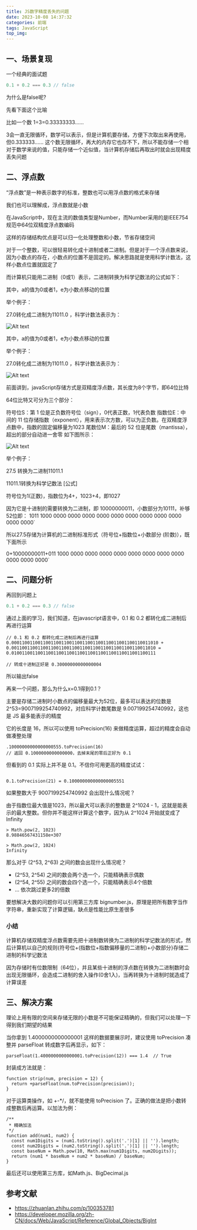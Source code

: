 ```yaml
---
title: JS数字精度丢失的问题
date: 2023-10-08 14:37:32
categories: 前端
tags: JavaScript
top_img:
---
```

## 一、场景复现
一个经典的面试题
```js
0.1 + 0.2 === 0.3 // false
```

为什么是false呢?

先看下面这个比喻

比如一个数 1÷3=0.33333333......

3会一直无限循环，数学可以表示，但是计算机要存储，方便下次取出来再使用，但0.333333...... 这个数无限循环，再大的内存它也存不下，所以不能存储一个相对于数学来说的值，只能存储一个近似值，当计算机存储后再取出时就会出现精度丢失问题

## 二、浮点数

“浮点数”是一种表示数字的标准，整数也可以用浮点数的格式来存储

我们也可以理解成，浮点数就是小数

在JavaScript中，现在主流的数值类型是Number，而Number采用的是IEEE754规范中64位双精度浮点数编码

这样的存储结构优点是可以归一化处理整数和小数，节省存储空间

对于一个整数，可以很轻易转化成十进制或者二进制。但是对于一个浮点数来说，因为小数点的存在，小数点的位置不是固定的。解决思路就是使用科学计数法，这样小数点位置就固定了

而计算机只能用二进制（0或1）表示，二进制转换为科学记数法的公式如下：


其中，a的值为0或者1，e为小数点移动的位置

举个例子：

27.0转化成二进制为11011.0 ，科学计数法表示为：

![Alt text](https://camo.githubusercontent.com/12f207d2ee94ded7dfaaf7e7ca89966aae123735bbe544e411f7df3e63b0b1f8/68747470733a2f2f7374617469632e7675652d6a732e636f6d2f31623462313632302d383666342d313165622d616239302d6439616538313462323430642e706e67)

其中，a的值为0或者1，e为小数点移动的位置

举个例子：

27.0转化成二进制为11011.0 ，科学计数法表示为：

![Alt text](https://camo.githubusercontent.com/c8ece8a9c352fe775bd4152606a148caf8b4de664e4fbc0d3d046bf492db8647/68747470733a2f2f7374617469632e7675652d6a732e636f6d2f33373030373039302d383666342d313165622d616239302d6439616538313462323430642e706e67)

前面讲到，javaScript存储方式是双精度浮点数，其长度为8个字节，即64位比特

64位比特又可分为三个部分：

符号位S：第 1 位是正负数符号位（sign），0代表正数，1代表负数
指数位E：中间的 11 位存储指数（exponent），用来表示次方数，可以为正负数。在双精度浮点数中，指数的固定偏移量为1023
尾数位M：最后的 52 位是尾数（mantissa），超出的部分自动进一舍零
如下图所示：

![Alt text](https://camo.githubusercontent.com/f19ec5ac0b29d0362429db14f835d79fef3fb569bd0e9cae6e57229aa8e3ba5c/68747470733a2f2f7374617469632e7675652d6a732e636f6d2f34333064303130302d383666342d313165622d383566362d3666616337376330633962332e706e67)

举个例子：

27.5 转换为二进制11011.1

11011.1转换为科学记数法 [公式]

符号位为1(正数)，指数位为4+，1023+4，即1027

因为它是十进制的需要转换为二进制，即 10000000011，小数部分为10111，补够52位即： 1011 1000 0000 0000 0000 0000 0000 0000 0000 0000 0000 0000 0000`

所以27.5存储为计算机的二进制标准形式（符号位+指数位+小数部分 (阶数)），既下面所示

0+10000000011+011 1000 0000 0000 0000 0000 0000 0000 0000 0000 0000 0000 0000`

## 二、问题分析
再回到问题上
```js
0.1 + 0.2 === 0.3 // false
```

通过上面的学习，我们知道，在javascript语言中，0.1 和 0.2 都转化成二进制后再进行运算

```
// 0.1 和 0.2 都转化成二进制后再进行运算
0.00011001100110011001100110011001100110011001100110011010 +
0.0011001100110011001100110011001100110011001100110011010 =
0.0100110011001100110011001100110011001100110011001100111

// 转成十进制正好是 0.30000000000000004
```
所以输出false

再来一个问题，那么为什么x=0.1得到0.1？

主要是存储二进制时小数点的偏移量最大为52位，最多可以表达的位数是2^53=9007199254740992，对应科学计数尾数是 9.007199254740992，这也是 JS 最多能表示的精度

它的长度是 16，所以可以使用 toPrecision(16) 来做精度运算，超过的精度会自动做凑整处理

```
.10000000000000000555.toPrecision(16)
// 返回 0.1000000000000000，去掉末尾的零后正好为 0.1
```
但看到的 0.1 实际上并不是 0.1。不信你可用更高的精度试试：
```

0.1.toPrecision(21) = 0.100000000000000005551
```
如果整数大于 9007199254740992 会出现什么情况呢？

由于指数位最大值是1023，所以最大可以表示的整数是 2^1024 - 1，这就是能表示的最大整数。但你并不能这样计算这个数字，因为从 2^1024 开始就变成了 Infinity
```
> Math.pow(2, 1023)
8.98846567431158e+307

> Math.pow(2, 1024)
Infinity
```
那么对于 (2^53, 2^63) 之间的数会出现什么情况呢？

- (2^53, 2^54) 之间的数会两个选一个，只能精确表示偶数
- (2^54, 2^55) 之间的数会四个选一个，只能精确表示4个倍数
- ... 依次跳过更多2的倍数

要想解决大数的问题你可以引用第三方库 bignumber.js，原理是把所有数字当作字符串，重新实现了计算逻辑，缺点是性能比原生差很多

### 小结
计算机存储双精度浮点数需要先把十进制数转换为二进制的科学记数法的形式，然后计算机以自己的规则{符号位+(指数位+指数偏移量的二进制)+小数部分}存储二进制的科学记数法

因为存储时有位数限制（64位），并且某些十进制的浮点数在转换为二进制数时会出现无限循环，会造成二进制的舍入操作(0舍1入)，当再转换为十进制时就造成了计算误差

## 三、解决方案
理论上用有限的空间来存储无限的小数是不可能保证精确的，但我们可以处理一下得到我们期望的结果

当你拿到 1.4000000000000001 这样的数据要展示时，建议使用 toPrecision 凑整并 parseFloat 转成数字后再显示，如下：
```
parseFloat(1.4000000000000001.toPrecision(12)) === 1.4  // True
```
封装成方法就是：
```
function strip(num, precision = 12) {
  return +parseFloat(num.toPrecision(precision));
}
```
对于运算类操作，如 +-*/，就不能使用 toPrecision 了。正确的做法是把小数转成整数后再运算。以加法为例：
```
/**
 * 精确加法
 */
function add(num1, num2) {
  const num1Digits = (num1.toString().split('.')[1] || '').length;
  const num2Digits = (num2.toString().split('.')[1] || '').length;
  const baseNum = Math.pow(10, Math.max(num1Digits, num2Digits));
  return (num1 * baseNum + num2 * baseNum) / baseNum;
}
```
最后还可以使用第三方库，如Math.js、BigDecimal.js

## 参考文献

- https://zhuanlan.zhihu.com/p/100353781
- https://developer.mozilla.org/zh-CN/docs/Web/JavaScript/Reference/Global_Objects/BigInt
